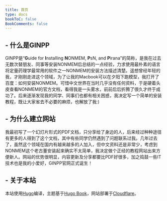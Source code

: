 ```yaml
---
title: 首页
type: docs
bookToC: false
BookComments: false
---
```


## **- 什么是GINPP**
GINPP是“**G**uide for **I**nstalling **N**ONMEM, **P**sN, and **P**irana”的简称，是我在过去无数次替朋友、同事等安装NONMEM后总结的一点经验，力求使用最朴素的语言将定量药理学最常用的软件之一NONMEM的安装方法描述清楚。遥想曾经年轻的我，才刚刚走进这个领域，为了让我的Macbook可以在夕阳下跑模型，我打开了百度：如何安装NONMEM。可惜中文世界在当时几乎没有任何资料，于是硬着头皮查看NONMEM的官方文档，看得我是一头雾水，前前后后折腾了很久才终于成功了。后来逐渐发现我的同学、同事们也都有相关困惑，我决定写一个简单的安装教程，既让大家省去不必要的麻烦，也解放了我:)

## **- 为什么建立网站**
我最初写了一个幻灯片形式的PDF文档，只分享给了身边的人，后来经过种种途径有更多的人得到了这个文档，其中有些同学仍然遇到了问题联系过我。几年过去了，虽然这个领域在国内有越来越多的人加入，但中文资料还是非常少，考虑到NONMEM这个老古董安装起来确实不太简单，我决定做个正经的教程网站出来方便新人。网站的优势很明显，内容更新及分享都要比PDF好很多，加之捣鼓一些IT技术也是我的小爱好，GINPP官网正式诞生！

<!-- ## **- GINPP未来规划**
GINPP最初只是单纯的安装NONMEM、PsN和Pirana教程，随着近年的新技术不断涌现，我会逐步把一些新的与定量药理学相关的技术、软件分享出来。 -->

## **- 关于本站**
本站使用[Hugo](https://gohugo.io/)编译，主题基于[Hugo Book](https://github.com/alex-shpak/hugo-book)，网站部署于[Cloudflare](https://www.cloudflare.com/)。

